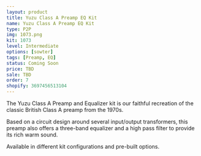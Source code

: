 ```yaml
---
layout: product
title: Yuzu Class A Preamp EQ Kit
name: Yuzu Class A Preamp EQ Kit
type: P2P
img: 1073.png
kit: 1073
level: Intermediate
options: [sowter]
tags: [Preamp, EQ]
status: Coming Soon
price: TBD
sale: TBD
order: 7
shopify: 3697456513104
---
```


The Yuzu Class A Preamp and Equalizer kit is our faithful recreation of the classic British Class A preamp from the 1970s.

Based on a circuit design around several input/output transformers, this preamp also offers a three-band equalizer and a high pass filter to provide its rich warm sound.

Available in different kit configurations and pre-built options.
